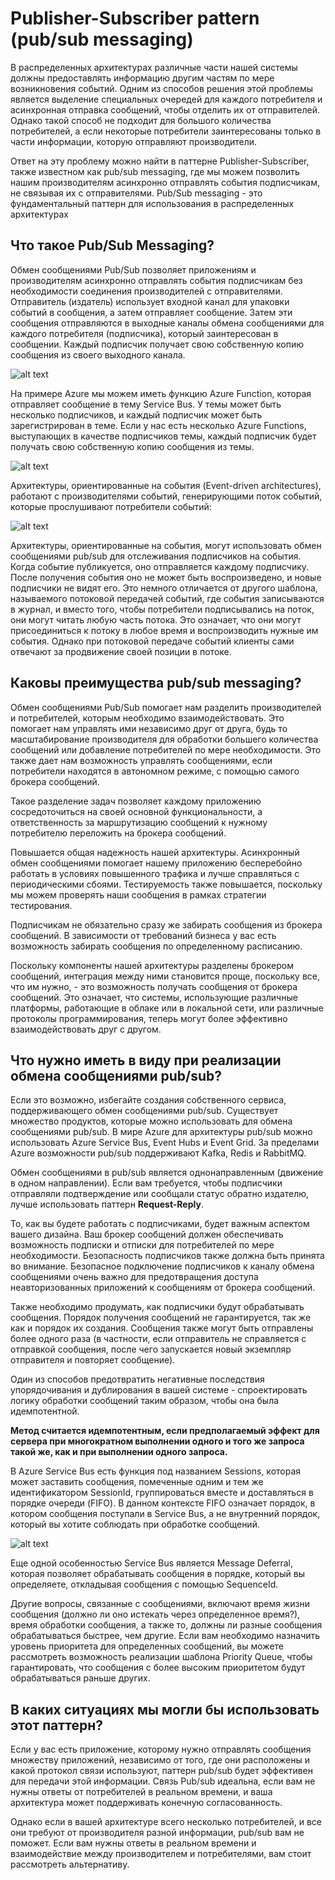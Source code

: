 # Publisher-Subscriber pattern (pub/sub messaging)


В распределенных архитектурах различные части нашей системы должны предоставлять информацию другим частям по мере возникновения событий. Одним из способов решения этой проблемы является выделение специальных очередей для каждого потребителя и асинхронная отправка сообщений, чтобы отделить их от отправителей. Однако такой способ не подходит для большого количества потребителей, а если некоторые потребители заинтересованы только в части информации, которую отправляют производители.

Ответ на эту проблему можно найти в паттерне Publisher-Subscriber, также известном как pub/sub messaging, где мы можем позволить нашим производителям асинхронно отправлять события подписчикам, не связывая их с отправителями. Pub/Sub messaging - это фундаментальный паттерн для использования в распределенных архитектурах

## Что такое Pub/Sub Messaging?

Обмен сообщениями Pub/Sub позволяет приложениям и производителям асинхронно отправлять события подписчикам без необходимости соединения производителей с отправителями. Отправитель (издатель) использует входной канал для упаковки событий в сообщения, а затем отправляет сообщение. Затем эти сообщения отправляются в выходные каналы обмена сообщениями для каждого потребителя (подписчика), который заинтересован в сообщении. Каждый подписчик получает свою собственную копию сообщения из своего выходного канала.

![alt text](/Integration%20technology/image/Publisher-Subscriber%20pattern/image10.png)

На примере Azure мы можем иметь функцию Azure Function, которая отправляет сообщение в тему Service Bus. У темы может быть несколько подписчиков, и каждый подписчик может быть зарегистрирован в теме. Если у нас есть несколько Azure Functions, выступающих в качестве подписчиков темы, каждый подписчик будет получать свою собственную копию сообщения из темы.

![alt text](/Integration%20technology/image/Publisher-Subscriber%20pattern/image9.png)

Архитектуры, ориентированные на события (Event-driven architectures), работают с производителями событий, генерирующими поток событий, которые прослушивают потребители событий:

![alt text](/Integration%20technology/image/Publisher-Subscriber%20pattern/image8.png)

Архитектуры, ориентированные на события, могут использовать обмен сообщениями pub/sub для отслеживания подписчиков на события. Когда событие публикуется, оно отправляется каждому подписчику. После получения события оно не может быть воспроизведено, и новые подписчики не видят его. Это немного отличается от другого шаблона, называемого потоковой передачей событий, где события записываются в журнал, и вместо того, чтобы потребители подписывались на поток, они могут читать любую часть потока. Это означает, что они могут присоединиться к потоку в любое время и воспроизводить нужные им события. Однако при потоковой передаче событий клиенты сами отвечают за продвижение своей позиции в потоке.

## Каковы преимущества pub/sub messaging?

Обмен сообщениями Pub/Sub помогает нам разделить производителей и потребителей, которым необходимо взаимодействовать. Это помогает нам управлять ими независимо друг от друга, будь то масштабирование производителя для обработки большего количества сообщений или добавление потребителей по мере необходимости. Это также дает нам возможность управлять сообщениями, если потребители находятся в автономном режиме, с помощью самого брокера сообщений.

Такое разделение задач позволяет каждому приложению сосредоточиться на своей основной функциональности, а ответственность за маршрутизацию сообщений к нужному потребителю переложить на брокера сообщений.

Повышается общая надежность нашей архитектуры. Асинхронный обмен сообщениями помогает нашему приложению бесперебойно работать в условиях повышенного трафика и лучше справляться с периодическими сбоями. Тестируемость также повышается, поскольку мы можем проверять наши сообщения в рамках стратегии тестирования.

Подписчикам не обязательно сразу же забирать сообщения из брокера сообщений. В зависимости от требований бизнеса у вас есть возможность забирать сообщения по определенному расписанию.

Поскольку компоненты нашей архитектуры разделены брокером сообщений, интеграция между ними становится проще, поскольку все, что им нужно, - это возможность получать сообщения от брокера сообщений. Это означает, что системы, использующие различные платформы, работающие в облаке или в локальной сети, или различные протоколы программирования, теперь могут более эффективно взаимодействовать друг с другом.

## Что нужно иметь в виду при реализации обмена сообщениями pub/sub?

Если это возможно, избегайте создания собственного сервиса, поддерживающего обмен сообщениями pub/sub. Существует множество продуктов, которые можно использовать для обмена сообщениями pub/sub. В мире Azure для архитектуры pub/sub можно использовать Azure Service Bus, Event Hubs и Event Grid. За пределами Azure возможности pub/sub поддерживают Kafka, Redis и RabbitMQ.

Обмен сообщениями в pub/sub является однонаправленным (движение в одном направлении). Если вам требуется, чтобы подписчики отправляли подтверждение или сообщали статус обратно издателю, лучше использовать паттерн **Request-Reply**.

То, как вы будете работать с подписчиками, будет важным аспектом вашего дизайна. Ваш брокер сообщений должен обеспечивать возможность подписки и отписки для потребителей по мере необходимости. Безопасность подписчиков также должна быть принята во внимание. Безопасное подключение подписчиков к каналу обмена сообщениями очень важно для предотвращения доступа неавторизованных приложений к сообщениям от брокера сообщений.

Также необходимо продумать, как подписчики будут обрабатывать сообщения. Порядок получения сообщений не гарантируется, так же как и порядок их создания. Сообщения также могут быть отправлены более одного раза (в частности, если отправитель не справляется с отправкой сообщения, после чего запускается новый экземпляр отправителя и повторяет сообщение).

Один из способов предотвратить негативные последствия упорядочивания и дублирования в вашей системе - спроектировать логику обработки сообщений таким образом, чтобы она была идемпотентной.

**Метод считается идемпотентным, если предполагаемый эффект для сервера при многократном выполнении одного и того же запроса такой же, как и при выполнении одного запроса.**

В Azure Service Bus есть функция под названием Sessions, которая может заставить сообщения, помеченные одним и тем же идентификатором SessionId, группироваться вместе и доставляться в порядке очереди (FIFO). В данном контексте FIFO означает порядок, в котором сообщения поступали в Service Bus, а не внутренний порядок, который вы хотите соблюдать при обработке сообщений.

![alt text](/Integration%20technology/image/Publisher-Subscriber%20pattern/image7.png)

Еще одной особенностью Service Bus является Message Deferral, которая позволяет обрабатывать сообщения в порядке, который вы определяете, откладывая сообщения с помощью SequenceId.

Другие вопросы, связанные с сообщениями, включают время жизни сообщения (должно ли оно истекать через определенное время?), время обработки сообщения, а также то, должны ли разные сообщения обрабатываться быстрее, чем другие. Если вам необходимо назначить уровень приоритета для определенных сообщений, вы можете рассмотреть возможность реализации шаблона Priority Queue, чтобы гарантировать, что сообщения с более высоким приоритетом будут обрабатываться раньше других.

## В каких ситуациях мы могли бы использовать этот паттерн?

Если у вас есть приложение, которому нужно отправлять сообщения множеству приложений, независимо от того, где они расположены и какой протокол связи используют, паттерн pub/sub будет эффективен для передачи этой информации. Связь Pub/sub идеальна, если вам не нужны ответы от потребителей в реальном времени, и ваша архитектура может поддерживать конечную согласованность.

Однако если в вашей архитектуре всего несколько потребителей, и все они требуют от производителя разной информации, pub/sub вам не поможет. Если вам нужны ответы в реальном времени и взаимодействие между производителем и потребителями, вам стоит рассмотреть альтернативу.

